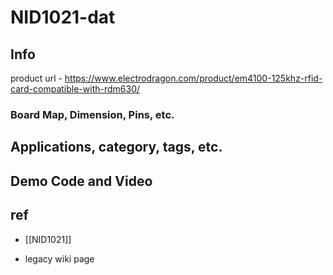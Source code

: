 

# NID1021-dat


## Info
 
product url - https://www.electrodragon.com/product/em4100-125khz-rfid-card-compatible-with-rdm630/

 
### Board Map, Dimension, Pins, etc.
 
## Applications, category, tags, etc. 
 
## Demo Code and Video
 
## ref 
 
- [[NID1021]]
 
- legacy wiki page 
 


